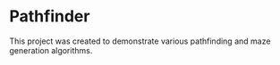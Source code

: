 # Pathfinder

This project was created to demonstrate various pathfinding and maze generation algorithms.
